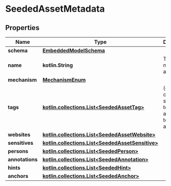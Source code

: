 
# SeededAssetMetadata

## Properties
Name | Type | Description | Notes
------------ | ------------- | ------------- | -------------
**schema** | [**EmbeddedModelSchema**](EmbeddedModelSchema) |  |  [optional]
**name** | **kotlin.String** | This is the name of the asset. |  [optional]
**mechanism** | [**MechanismEnum**](MechanismEnum) |  |  [optional]
**tags** | [**kotlin.collections.List&lt;SeededAssetTag&gt;**](SeededAssetTag) | (optional) can add some tags to associate to this asset. |  [optional]
**websites** | [**kotlin.collections.List&lt;SeededAssetWebsite&gt;**](SeededAssetWebsite) |  |  [optional]
**sensitives** | [**kotlin.collections.List&lt;SeededAssetSensitive&gt;**](SeededAssetSensitive) |  |  [optional]
**persons** | [**kotlin.collections.List&lt;SeededPerson&gt;**](SeededPerson) |  |  [optional]
**annotations** | [**kotlin.collections.List&lt;SeededAnnotation&gt;**](SeededAnnotation) |  |  [optional]
**hints** | [**kotlin.collections.List&lt;SeededHint&gt;**](SeededHint) |  |  [optional]
**anchors** | [**kotlin.collections.List&lt;SeededAnchor&gt;**](SeededAnchor) |  |  [optional]



